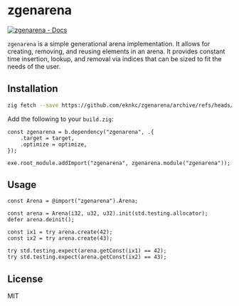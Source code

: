 # zgenarena

[![zgenarena - Docs](https://img.shields.io/badge/zgenarena-Docs-2ea44f)](https://eknkc.github.io/zgenarena/)

`zgenarena` is a simple generational arena implementation.
It allows for creating, removing, and reusing elements in an arena.
It provides constant time insertion, lookup, and removal via indices that can be sized to fit the needs of the user.

## Installation

```sh
zig fetch --save https://github.com/eknkc/zgenarena/archive/refs/heads/master.tar.gz
```

Add the following to your `build.zig`:

```zig
const zgenarena = b.dependency("zgenarena", .{
    .target = target,
    .optimize = optimize,
});

exe.root_module.addImport("zgenarena", zgenarena.module("zgenarena"));
```

## Usage

```zig
const Arena = @import("zgenarena").Arena;

const arena = Arena(i32, u32, u32).init(std.testing.allocator);
defer arena.deinit();

const ix1 = try arena.create(42);
const ix2 = try arena.create(43);

try std.testing.expect(arena.getConst(ix1) == 42);
try std.testing.expect(arena.getConst(ix2) == 43);
```

## License

MIT
